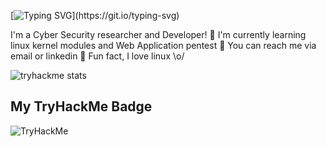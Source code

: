 [![Typing SVG](https://readme-typing-svg.herokuapp.com/?lines=Hi!+I+am+VTran;)](https://git.io/typing-svg)


I'm a Cyber Security researcher and Developer!
    🍑 I'm currently learning linux kernel modules and Web Application pentest
    🍉 You can reach me via email or linkedin
    🍖 Fun fact, I love linux \o/

![tryhackme stats](https://raw.githubusercontent.com/vtran0314/ItsVtran/master/assets/thm_propic.png)
## My TryHackMe Badge <br />
<img src="https://tryhackme-badges.s3.amazonaws.com/vt196886.png" alt="TryHackMe">
